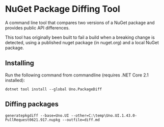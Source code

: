 # NuGet Package Diffing Tool

A command line tool that compares two versions of a NuGet package and provides public API differences.

This tool has originally been built to fail a build when a breaking change is detected, using a
published nuget package (in nuget.org) and a local NuGet package.

## Installing

Run the following command from commandline (requires .NET Core 2.1 installed):

```
dotnet tool install --global Uno.PackageDiff
```

## Diffing packages

```
generatepkgdiff --base=Uno.UI --other=C:\temp\Uno.UI.1.43.0-PullRequest0621.917.nupkg --outfile=diff.md
```
